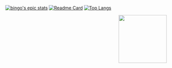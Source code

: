 [![bingo's epic stats](https://github-readme-stats.vercel.app/api?username=debassser&show_icons=true&theme=dracula)](https://github.com/debassser/github-readme-stats)
[![Readme Card](https://github-readme-stats.vercel.app/api/pin/?username=debassser&repo=yt-mp3-downloader---python&theme=dracula)](https://github.com/debassser/yt-mp3-downloader---python)
[![Top Langs](https://github-readme-stats.vercel.app/api/top-langs/?username=debassser&theme=dracula)](https://github.com/debassser/github-readme-stats)
<p align="right">
  <img width="150" src="https://media.giphy.com/media/1wX5Tvyj0pkWGsVIDK/giphy.gif">
</p>
